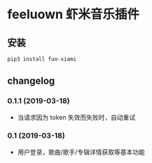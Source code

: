 # feeluown 虾米音乐插件

## 安装

```sh
pip3 install fuo-xiami
```

## changelog

### 0.1.1 (2019-03-18)
- 当请求因为 token 失效而失败时，自动重试

### 0.1 (2019-03-18)
- 用户登录，歌曲/歌手/专辑详情获取等基本功能
